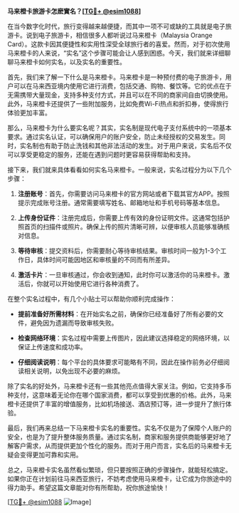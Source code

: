 **马来橙卡旅游卡怎麽實名？[[TG💪+ @esim1088](https://t.me/s/esim1088)]**

在当今数字化时代，旅行变得越来越便捷，而其中一项不可或缺的工具就是电子旅游卡。说到电子旅游卡，相信很多人都听说过马来橙卡（Malaysia Orange Card）。这款卡因其便捷性和实用性深受全球旅行者的喜爱。然而，对于初次使用马来橙卡的人来说，“实名”这个步骤可能会让人感到困惑。今天，我们就来详细聊聊马来橙卡如何实名，以及实名的重要性。

首先，我们来了解一下什么是马来橙卡。马来橙卡是一种预付费的电子旅游卡，用户可以在马来西亚境内使用它进行消费，包括交通、购物、餐饮等。它的优点在于无需携带大量现金，支持多种支付方式，并且可以在不同的商家间自由切换使用。此外，马来橙卡还提供了一些附加服务，比如免费Wi-Fi热点和折扣券，使得旅行体验更加丰富。

那么，马来橙卡为什么要实名呢？其实，实名制是现代电子支付系统中的一项基本要求。通过实名认证，可以确保用户的账户安全，防止未经授权的交易发生。同时，实名制也有助于防止洗钱和其他非法活动的发生。对于用户来说，实名后不仅可以享受更稳定的服务，还能在遇到问题时更容易获得帮助和支持。

接下来，我们就来具体看看如何实名马来橙卡。一般来说，实名过程分为以下几个步骤：

1. **注册账号**：首先，你需要访问马来橙卡的官方网站或者下载其官方APP。按照提示完成账号注册。通常需要填写姓名、邮箱地址和手机号码等基本信息。

2. **上传身份证件**：注册完成后，你需要上传有效的身份证明文件。这通常包括护照首页的扫描件或照片。确保上传的照片清晰可辨，以便审核人员能够准确核对信息。

3. **等待审核**：提交资料后，你需要耐心等待审核结果。审核时间一般为1-3个工作日，具体时间可能因地区和审核量的不同而有所差异。

4. **激活卡片**：一旦审核通过，你会收到通知，此时你可以激活你的马来橙卡。激活后，你就可以开始使用它进行各种消费了。

在整个实名过程中，有几个小贴士可以帮助你顺利完成操作：

- **提前准备好所需材料**：在开始实名之前，确保你已经准备好了所有必要的文件，避免因为遗漏而导致审核失败。
  
- **检查网络环境**：实名过程中需要上传图片，因此建议选择稳定的网络环境，以保证上传速度和成功率。

- **仔细阅读说明**：每个平台的具体要求可能略有不同，因此在操作前务必仔细阅读相关说明，以免出现不必要的麻烦。

除了实名的好处外，马来橙卡还有一些其他亮点值得大家关注。例如，它支持多币种支付，这意味着无论你在哪个国家消费，都可以享受到优惠的价格。此外，马来橙卡还提供了丰富的增值服务，比如机场接送、酒店预订等，进一步提升了旅行体验。

最后，我们再来总结一下马来橙卡实名的重要性。实名不仅是为了保障个人账户的安全，也是为了提升整体服务质量。通过实名制，商家和服务提供商能够更好地了解客户需求，从而提供更加个性化的服务。而对于用户而言，实名后的马来橙卡无疑会变得更加可靠和实用。

总之，马来橙卡实名虽然看似繁琐，但只要按照正确的步骤操作，就能轻松搞定。如果你正在计划前往马来西亚旅行，不妨考虑使用马来橙卡，让它成为你旅途中的得力助手。希望这篇文章能对你有所帮助，祝你旅途愉快！

[[TG💪+ @esim1088](https://t.me/s/esim1088) ![Image](https://i.postimg.cc/4NQfJmqS/Snipaste-2025-05-13-00-14-12.png)]